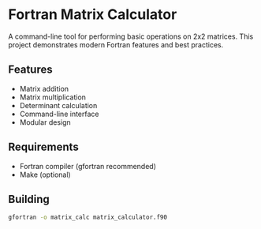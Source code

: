 # Fortran Matrix Calculator

A command-line tool for performing basic operations on 2x2 matrices. This project demonstrates modern Fortran features and best practices.

## Features
- Matrix addition
- Matrix multiplication
- Determinant calculation
- Command-line interface
- Modular design

## Requirements
- Fortran compiler (gfortran recommended)
- Make (optional)

## Building
```bash
gfortran -o matrix_calc matrix_calculator.f90
